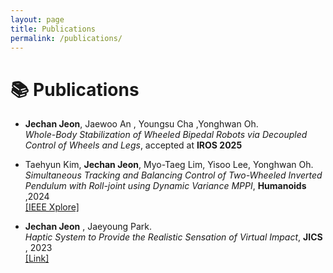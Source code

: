 ```yaml
---
layout: page
title: Publications
permalink: /publications/
---
```


# 📚 Publications

- **Jechan Jeon**, Jaewoo An , Youngsu Cha ,Yonghwan Oh.  
  *Whole-Body Stabilization of Wheeled Bipedal Robots via Decoupled Control of Wheels and Legs*, accepted at **IROS 2025**

- Taehyun Kim, **Jechan Jeon**, Myo-Taeg Lim, Yisoo Lee, Yonghwan Oh.  
  *Simultaneous Tracking and Balancing Control of Two-Wheeled Inverted Pendulum with Roll-joint using Dynamic Variance MPPI*, **Humanoids** ,2024  
  [[IEEE Xplore]](https://doi.org/10.1109/Humanoids58906.2024.10769962)

- **Jechan Jeon** , Jaeyoung Park.  
  *Haptic System to Provide the Realistic Sensation of Virtual Impact*, **JICS** , 2023  
  [[Link]](https://koreascience.or.kr/article/JAKO202304457770199.page)

